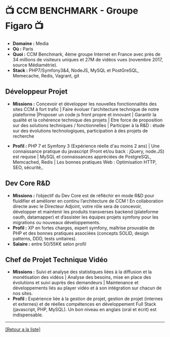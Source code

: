 # 📺 CCM BENCHMARK - Groupe Figaro 📺

- **Domaine :** Media
- **Où :** Paris
- **Quoi :** CCM Benchmark, 4ème groupe Internet en France avec près de 34 millions de visiteurs uniques et 27M de vidéos vues (novembre 2017, source Médiamétrie).
- **Stack :** PHP7/Symfony3&4, NodeJS, MySQL et PostGreSQL, Memecache, Redis, Vagrant, git

## Développeur Projet

- **Missions :** Concevoir et développer les nouvelles fonctionnalités des sites CCM à fort trafic | Faire évoluer l'architecture technique de notre plateforme |Proposer un code js front propre et innovant | Garantir la qualité et la cohérence technique des projets  | Etre force de proposition sur des solutions techniques / fonctionnelles | Participer à la R&D : étude sur des évolutions technologiques, participation à des projets de recherche

- **Profil :** PHP 7 et Symfony 3 (Expérience réelle d'au moins 2 ans) | Une connaissance pratique du javascript (Front et/ou back : jQuery, node.JS) est requise | MySQL et connaissances appréciées de PostgreSQL, Memcached, Redis | Les bonnes pratiques Web : Optimisation HTTP, SEO, sécurité,.

## Dev Core R&D

- **Missions :** l’objectif du Dev Core est de réfléchir en mode R&D pour fluidifier et améliorer en continu l’architecture de CCM ! En collaboration directe avec le Directeur Adjoint, votre rôle sera de concevoir, développer et maintenir les produits transverses backend (plateforme oauth, datamapper) et d’assister les équipes projets symfony pour les migrations ou nouveaux développements.
- **Profil :** XP en fortes charges, expert symfony, maîtrise prouvable de PHP et des bonnes pratiques associées (concepts SOLID, design patterns, DDD, tests unitaires).
- **Salaire :** entre 50/55K€ selon profil

## Chef de Projet Technique Vidéo

- **Missions :** Suivi et analyse des statistiques liées à la diffusion et la monétisation des vidéos |
Analyse des besoins, mise en place des évolutions et suivi auprès des demandeurs | Maintenance et développements liés au player vidéo et à son intégration sur chacun de nos sites.
- **Profil :** Expérience liée à la gestion de projet, gestion de projet (internes et externes) et de réelles compétences en développement Full Stack (javascript, PHP, MySQL). Un bon niveau en anglais (oral et écrit) est indispensable.

----
<a href="https://github.com/jlondiche/job-board-php/blob/master/00README.md">[Retour a la liste]</a>